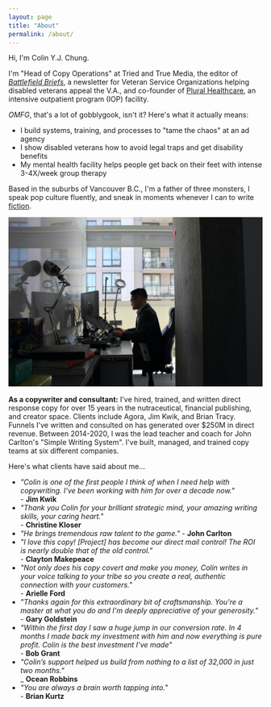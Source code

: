```yaml
---
layout: page
title: "About"
permalink: /about/
---
```


Hi, I'm Colin Y.J. Chung. 

I'm "Head of Copy Operations" at Tried and True Media, the editor of [_Battlefield Briefs_](https://battlefieldbriefs.com), a newsletter for Veteran Service Organizations helping disabled veterans appeal the V.A., and co-founder of [Plural Healthcare](http://pluralhealthcare.com), an intensive outpatient program (IOP) facility.

_OMFG_, that's a lot of gobblygook, isn't it? Here's what it actually means:

* I build systems, training, and processes to "tame the chaos" at an ad agency
* I show disabled veterans how to avoid legal traps and get disability benefits
* My mental health facility helps people get back on their feet with intense 3-4X/week group therapy

Based in the suburbs of Vancouver B.C., I'm a father of three monsters, I speak pop culture fluently, and sneak in moments whenever I can to write [fiction](http://jinnzhong.com).

![Colin at Office](https://raw.githubusercontent.com/colinyjchung/cnotes/main/assets/CMPNY-Colin.jpeg)

**As a copywriter and consultant:** I've hired, trained, and written direct response copy for over 15 years in the nutraceutical, financial publishing, and creator space. Clients include Agora, Jim Kwik, and Brian Tracy. Funnels I've written and consulted on has generated over $250M in direct revenue. Between 2014-2020, I was the lead teacher and coach for John Carlton's "Simple Writing System". I've built, managed, and trained copy teams at six different companies.

Here's what clients have said about me...

* _"Colin is one of the first people I think of when I need help with copywriting. I've been working with him for over a decade now."_ <br/> - **Jim Kwik**
* _"Thank you Colin for your brilliant strategic mind, your amazing writing skills, your caring heart."_ <br/> - **Christine Kloser**
* _"He brings tremendous raw talent to the game."_ - **John Carlton**
* _"I love this copy! [Project] has become our direct mail control! The ROI is nearly double that of the old control."_ <br/> - **Clayton Makepeace**
* _"Not only does his copy covert and make you money, Colin writes in your voice talking to your tribe so you create a real, authentic connection with your customers."_ <br/> - **Arielle Ford**
* _"Thanks again for this extraordinary bit of craftsmanship. You're a master at what you do and I'm deeply appreciative of your generosity."_ <br/> - **Gary Goldstein**
* _"Within the first day I saw a huge jump in our conversion rate. In 4 months I made back my investment with him and now everything is pure profit. Colin is the best investment I’ve made"_ <br/> - **Bob Grant**
* _"Colin’s support helped us build from nothing to a list of 32,000 in just two months."_ <br/> _
**Ocean Robbins**
* _"You are always a brain worth tapping into."_ <br/> - **Brian Kurtz**
